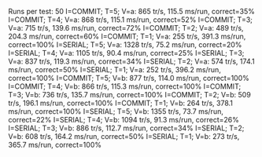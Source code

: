 Runs per test: 50
I=COMMIT; T=5; V=a: 865 tr/s, 115.5 ms/run, correct=35%
I=COMMIT; T=4; V=a: 868 tr/s, 115.1 ms/run, correct=52%
I=COMMIT; T=3; V=a: 715 tr/s, 139.6 ms/run, correct=72%
I=COMMIT; T=2; V=a: 489 tr/s, 204.3 ms/run, correct=60%
I=COMMIT; T=1; V=a: 255 tr/s, 391.3 ms/run, correct=100%
I=SERIAL; T=5; V=a: 1328 tr/s, 75.2 ms/run, correct=20%
I=SERIAL; T=4; V=a: 1105 tr/s, 90.4 ms/run, correct=25%
I=SERIAL; T=3; V=a: 837 tr/s, 119.3 ms/run, correct=34%
I=SERIAL; T=2; V=a: 574 tr/s, 174.1 ms/run, correct=50%
I=SERIAL; T=1; V=a: 252 tr/s, 396.2 ms/run, correct=100%
I=COMMIT; T=5; V=b: 877 tr/s, 114.0 ms/run, correct=100%
I=COMMIT; T=4; V=b: 866 tr/s, 115.3 ms/run, correct=100%
I=COMMIT; T=3; V=b: 736 tr/s, 135.7 ms/run, correct=100%
I=COMMIT; T=2; V=b: 509 tr/s, 196.1 ms/run, correct=100%
I=COMMIT; T=1; V=b: 264 tr/s, 378.1 ms/run, correct=100%
I=SERIAL; T=5; V=b: 1355 tr/s, 73.7 ms/run, correct=22%
I=SERIAL; T=4; V=b: 1094 tr/s, 91.3 ms/run, correct=26%
I=SERIAL; T=3; V=b: 886 tr/s, 112.7 ms/run, correct=34%
I=SERIAL; T=2; V=b: 608 tr/s, 164.2 ms/run, correct=50%
I=SERIAL; T=1; V=b: 273 tr/s, 365.7 ms/run, correct=100%

